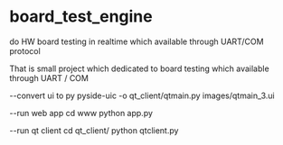 # board_test_engine
do HW board testing in realtime which available through UART/COM protocol

That is small project which dedicated to board testing
which available through UART / COM

--convert ui to py
pyside-uic -o qt_client/qtmain.py images/qtmain_3.ui

--run web app
cd www
python app.py

--run qt client
cd qt_client/
python qtclient.py
